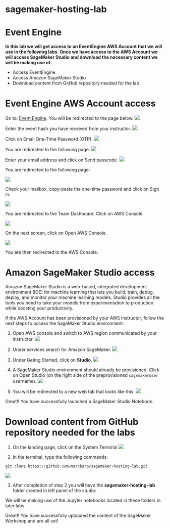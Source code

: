 # sagemaker-hosting-lab

# Event Engine

**In this lab we will get access to an EventEngine AWS Account that we will use in the following labs. Once we have access to the AWS Account we will access SageMaker Studio and download the necessary content we will be making use of.**

* Access EventEngine
* Access Amazon SageMaker Studio
* Download content from GitHub repository needed for the lab

# Event Engine AWS Account access

Go to: [Event Engine](https://dashboard.eventengine.run/login). You will be redirected to the page below.
![](https://raw.githubusercontent.com/marckarp/sagemaker-hosting-lab/main/static/event-engine-main.png)

Enter the event hash you have received from your instructor.
![](https://raw.githubusercontent.com/marckarp/sagemaker-hosting-lab/main/static/event-engine-hash.png)

Click on Email One-Time Password (OTP).
![](https://raw.githubusercontent.com/marckarp/sagemaker-hosting-lab/main/static/sign-in-with.png)

You are redirected to the following page:
![](https://raw.githubusercontent.com/marckarp/sagemaker-hosting-lab/main/static/enter-otp.png)

Enter your email address and click on Send passcode.
![](https://raw.githubusercontent.com/marckarp/sagemaker-hosting-lab/main/static/enter-email.png)

You are redirected to the following page:

![](https://raw.githubusercontent.com/marckarp/sagemaker-hosting-lab/main/static/enter-otp-1.png)

Check your mailbox, copy-paste the one-time password and click on Sign in.

![](https://raw.githubusercontent.com/marckarp/sagemaker-hosting-lab/main/static/otp-sent.png)

You are redirected to the Team Dashboard. Click on AWS Console.

![](https://raw.githubusercontent.com/marckarp/sagemaker-hosting-lab/main/static/team-dashboard.png)

On the next screen, click on Open AWS Console.

![](https://raw.githubusercontent.com/marckarp/sagemaker-hosting-lab/main/static/aws-console.png)

You are then redirected to the AWS Console.

# Amazon SageMaker Studio access

Amazon SageMaker Studio is a web-based, integrated development environment (IDE) for machine learning that lets you build, train, debug, deploy, and monitor your machine learning models. Studio provides all the tools you need to take your models from experimentation to production while boosting your productivity.

If the AWS Account has been provisioned by your AWS Instructor, follow the next steps to access the SageMaker Studio environment:

1. Open AWS console and switch to AWS region communicated by your instructor.
![](https://raw.githubusercontent.com/marckarp/sagemaker-hosting-lab/main/static/aws-console.png)

2. Under services search for Amazon SageMaker.
![](https://raw.githubusercontent.com/marckarp/sagemaker-hosting-lab/main/static/services-sagemaker.png)

3. Under Geting Started, click on **Studio**.
![](https://raw.githubusercontent.com/marckarp/sagemaker-hosting-lab/main/static/getting-started.png)

4. A SageMaker Studio environment should already be provisioned. Click on Open Studio (on the right side of the preprovisioned `sagemakeruser` username).
![](https://raw.githubusercontent.com/marckarp/sagemaker-hosting-lab/main/static/sagemaker-studio.pngg)

5. You will be redirected to a new web tab that looks like this:
![](https://raw.githubusercontent.com/marckarp/sagemaker-hosting-lab/main/static/sm-landing-page.png)

Great!! You have successfully launched a SageMaker Studio Notebook.

# Download content from GitHub repository needed for the labs

1. On the landing page, click on the System Terminal 
![](https://raw.githubusercontent.com/marckarp/sagemaker-hosting-lab/main/static/launch-terminal.png)

2. In the terminal, type the following commands:
```
git clone https://github.com/marckarp/sagemaker-hosting-lab.git
```
![](static/intro/clone-code.png)

3. After completion of step 2 you will have the **sagemaker-hosting-lab** folder created in left panel of the studio:


We will be making use of the Jupyter notebooks located in these folders in later labs.


Great!! You have successfully uploaded the content of the SageMaker Workshop and are all set!
